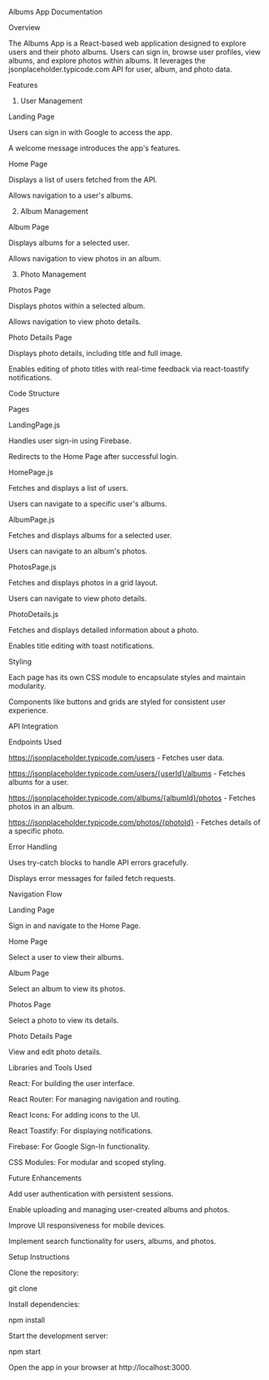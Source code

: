Albums App Documentation

Overview

The Albums App is a React-based web application designed to explore users and their photo albums. Users can sign in, browse user profiles, view albums, and explore photos within albums. It leverages the jsonplaceholder.typicode.com API for user, album, and photo data.

Features

1. User Management

Landing Page

Users can sign in with Google to access the app.

A welcome message introduces the app's features.

Home Page

Displays a list of users fetched from the API.

Allows navigation to a user's albums.

2. Album Management

Album Page

Displays albums for a selected user.

Allows navigation to view photos in an album.

3. Photo Management

Photos Page

Displays photos within a selected album.

Allows navigation to view photo details.

Photo Details Page

Displays photo details, including title and full image.

Enables editing of photo titles with real-time feedback via react-toastify notifications.

Code Structure

Pages

LandingPage.js

Handles user sign-in using Firebase.

Redirects to the Home Page after successful login.

HomePage.js

Fetches and displays a list of users.

Users can navigate to a specific user's albums.

AlbumPage.js

Fetches and displays albums for a selected user.

Users can navigate to an album's photos.

PhotosPage.js

Fetches and displays photos in a grid layout.

Users can navigate to view photo details.

PhotoDetails.js

Fetches and displays detailed information about a photo.

Enables title editing with toast notifications.

Styling

Each page has its own CSS module to encapsulate styles and maintain modularity.

Components like buttons and grids are styled for consistent user experience.

API Integration

Endpoints Used

https://jsonplaceholder.typicode.com/users - Fetches user data.

https://jsonplaceholder.typicode.com/users/{userId}/albums - Fetches albums for a user.

https://jsonplaceholder.typicode.com/albums/{albumId}/photos - Fetches photos in an album.

https://jsonplaceholder.typicode.com/photos/{photoId} - Fetches details of a specific photo.

Error Handling

Uses try-catch blocks to handle API errors gracefully.

Displays error messages for failed fetch requests.

Navigation Flow

Landing Page

Sign in and navigate to the Home Page.

Home Page

Select a user to view their albums.

Album Page

Select an album to view its photos.

Photos Page

Select a photo to view its details.

Photo Details Page

View and edit photo details.

Libraries and Tools Used

React: For building the user interface.

React Router: For managing navigation and routing.

React Icons: For adding icons to the UI.

React Toastify: For displaying notifications.

Firebase: For Google Sign-In functionality.

CSS Modules: For modular and scoped styling.

Future Enhancements

Add user authentication with persistent sessions.

Enable uploading and managing user-created albums and photos.

Improve UI responsiveness for mobile devices.

Implement search functionality for users, albums, and photos.

Setup Instructions

Clone the repository:

git clone <repository-url>

Install dependencies:

npm install

Start the development server:

npm start

Open the app in your browser at http://localhost:3000.